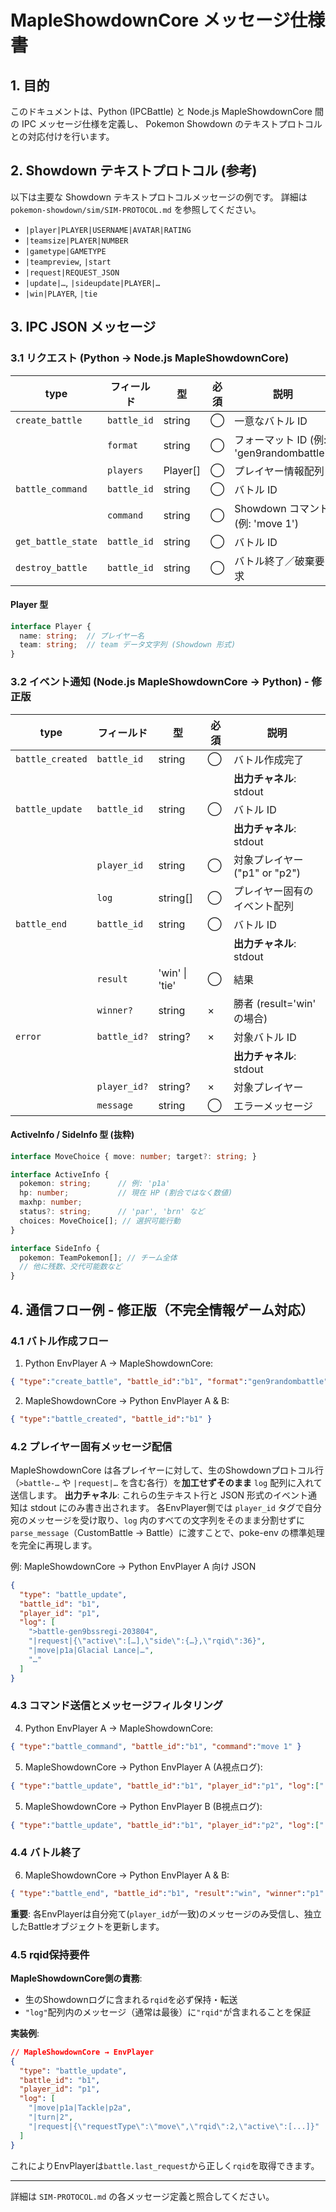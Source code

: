 <!--
  SHOWDOWN_MESSAGE_SPEC.md
  MapleShowdownCore メッセージ仕様書
  Python (IPCBattle) と Node.js MapleShowdownCore 間の IPC メッセージ仕様。
  Pokemon Showdown シミュレータ プロトコル (SIM-PROTOCOL.md) との対応を示す。
-->
# MapleShowdownCore メッセージ仕様書

## 1. 目的
このドキュメントは、Python (IPCBattle) と Node.js MapleShowdownCore 間の IPC メッセージ仕様を定義し、
Pokemon Showdown のテキストプロトコルとの対応付けを行います。

## 2. Showdown テキストプロトコル (参考)
以下は主要な Showdown テキストプロトコルメッセージの例です。
詳細は `pokemon-showdown/sim/SIM-PROTOCOL.md` を参照してください。

- `|player|PLAYER|USERNAME|AVATAR|RATING`
- `|teamsize|PLAYER|NUMBER`
- `|gametype|GAMETYPE`
- `|teampreview`, `|start`
- `|request|REQUEST_JSON`
- `|update|…`, `|sideupdate|PLAYER|…`
- `|win|PLAYER`, `|tie`

## 3. IPC JSON メッセージ

### 3.1 リクエスト (Python → Node.js MapleShowdownCore)

| type               | フィールド        | 型             | 必須 | 説明                                 |
|--------------------|-------------------|----------------|------|--------------------------------------|
| `create_battle`    | `battle_id`       | string         | ◯   | 一意なバトル ID                      |
|                    | `format`          | string         | ◯   | フォーマット ID (例: 'gen9randombattle') |
|                    | `players`         | Player[]       | ◯   | プレイヤー情報配列                   |
| `battle_command`   | `battle_id`       | string         | ◯   | バトル ID                            |
|                    | `command`         | string         | ◯   | Showdown コマンド (例: 'move 1')      |
| `get_battle_state` | `battle_id`       | string         | ◯   | バトル ID                            |
| `destroy_battle`   | `battle_id`       | string         | ◯   | バトル終了／破棄要求                 |

#### Player 型
```ts
interface Player {
  name: string;  // プレイヤー名
  team: string;  // team データ文字列 (Showdown 形式)
}
```

### 3.2 イベント通知 (Node.js MapleShowdownCore → Python) - 修正版

| type               | フィールド        | 型               | 必須 | 説明                             |
|--------------------|-------------------|------------------|------|----------------------------------|
| `battle_created`   | `battle_id`       | string           | ◯   | バトル作成完了                   |
|                    |                   |                  |      | **出力チャネル**: stdout         |
| `battle_update`    | `battle_id`       | string           | ◯   | バトル ID                        |
|                    |                   |                  |      | **出力チャネル**: stdout         |
|                    | `player_id`       | string           | ◯   | 対象プレイヤー ("p1" or "p2")    |
|                    | `log`             | string[]         | ◯   | プレイヤー固有のイベント配列     |
| `battle_end`       | `battle_id`       | string           | ◯   | バトル ID                        |
|                    |                   |                  |      | **出力チャネル**: stdout         |
|                    | `result`          | 'win' \| 'tie' | ◯   | 結果                             |
|                    | `winner?`         | string           | ×   | 勝者 (result='win' の場合)       |
| `error`            | `battle_id?`      | string?          | ×   | 対象バトル ID                    |
|                    |                   |                  |      | **出力チャネル**: stdout         |
|                    | `player_id?`      | string?          | ×   | 対象プレイヤー                   |
|                    | `message`         | string           | ◯   | エラーメッセージ                 |

#### ActiveInfo / SideInfo 型 (抜粋)
```ts
interface MoveChoice { move: number; target?: string; }

interface ActiveInfo {
  pokemon: string;      // 例: 'p1a'
  hp: number;           // 現在 HP (割合ではなく数値)
  maxhp: number;
  status?: string;      // 'par', 'brn' など
  choices: MoveChoice[]; // 選択可能行動
}

interface SideInfo {
  pokemon: TeamPokemon[]; // チーム全体
  // 他に残数、交代可能数など
}
```

## 4. 通信フロー例 - 修正版（不完全情報ゲーム対応）

### 4.1 バトル作成フロー
1. Python EnvPlayer A → MapleShowdownCore:
```json
{ "type":"create_battle", "battle_id":"b1", "format":"gen9randombattle", "players":[...] }
```
2. MapleShowdownCore → Python EnvPlayer A & B:
```json
{ "type":"battle_created", "battle_id":"b1" }
```

### 4.2 プレイヤー固有メッセージ配信
MapleShowdownCore は各プレイヤーに対して、生のShowdownプロトコル行（`>battle-…` や `|request|…` を含む各行）を**加工せずそのまま** `log` 配列に入れて送信します。
**出力チャネル**: これらの生テキスト行と JSON 形式のイベント通知は stdout にのみ書き出されます。
各EnvPlayer側では `player_id` タグで自分宛のメッセージを受け取り、`log` 内のすべての文字列をそのまま分割せずに `parse_message`（CustomBattle → Battle）に渡すことで、poke-env の標準処理を完全に再現します。

例: MapleShowdownCore → Python EnvPlayer A 向け JSON
```json
{
  "type": "battle_update",
  "battle_id": "b1",
  "player_id": "p1",
  "log": [
    ">battle-gen9bssregi-203804",
    "|request|{\"active\":[…],\"side\":{…},\"rqid\":36}",
    "|move|p1a|Glacial Lance|…",
    "…"
  ]
}
```

### 4.3 コマンド送信とメッセージフィルタリング
4. Python EnvPlayer A → MapleShowdownCore:
```json
{ "type":"battle_command", "battle_id":"b1", "command":"move 1" }
```
5. MapleShowdownCore → Python EnvPlayer A (A視点ログ):
```json
{ "type":"battle_update", "battle_id":"b1", "player_id":"p1", "log":["|move|p1a|Tackle|p2a","|turn|2",…] }
```
5. MapleShowdownCore → Python EnvPlayer B (B視点ログ):
```json
{ "type":"battle_update", "battle_id":"b1", "player_id":"p2", "log":["|move|p1a|Tackle|p2a","|turn|2",…] }
```

### 4.4 バトル終了
6. MapleShowdownCore → Python EnvPlayer A & B:
```json
{ "type":"battle_end", "battle_id":"b1", "result":"win", "winner":"p1" }
```

**重要**: 各EnvPlayerは自分宛て(`player_id`が一致)のメッセージのみ受信し、独立したBattleオブジェクトを更新します。

### 4.5 rqid保持要件
**MapleShowdownCore側の責務**:
- 生のShowdownログに含まれる`rqid`を必ず保持・転送
- `"log"`配列内のメッセージ（通常は最後）に`"rqid"`が含まれることを保証

**実装例**:
```json
// MapleShowdownCore → EnvPlayer
{
  "type": "battle_update",
  "battle_id": "b1", 
  "player_id": "p1",
  "log": [
    "|move|p1a|Tackle|p2a",
    "|turn|2",
    "|request|{\"requestType\":\"move\",\"rqid\":2,\"active\":[...]}"
  ]
}
```

これによりEnvPlayerは`battle.last_request`から正しく`rqid`を取得できます。

---
詳細は `SIM-PROTOCOL.md` の各メッセージ定義と照合してください。